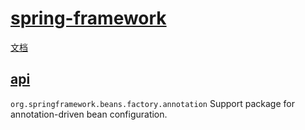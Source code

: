 # [spring-framework](https://spring.io/projects/spring-framework)

[文档](https://docs.spring.io/spring-framework/docs/current/reference/html/)

## [api](https://docs.spring.io/spring-framework/docs/current/javadoc-api/)

`org.springframework.beans.factory.annotation` Support package for annotation-driven bean configuration.
